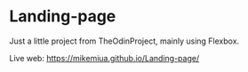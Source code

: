 # Landing-page

Just a little project from TheOdinProject, mainly using Flexbox.

Live web: https://mikemiua.github.io/Landing-page/
